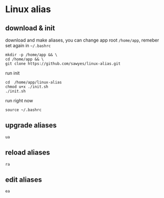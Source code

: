 # Linux alias

## download & init

download and make aliases, you can change app root `/home/app`, remeber set again in `~/.bashrc`

```
mkdir -p /home/app && \
cd /home/app && \
git clone https://github.com/sawyes/linux-alias.git
```

run init

```
cd  /home/app/linux-alias
chmod u+x ./init.sh
./init.sh
```

run right now

```
source ~/.bashrc
```

## upgrade aliases

```
ua
```

## reload aliases

```
ra
```

## edit aliases

```
ea
```
